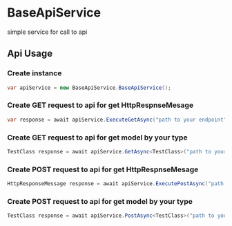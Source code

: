# BaseApiService
simple service for call to api

## Api Usage

### Create instance
```c#
var apiService = new BaseApiService.BaseApiService();
```
### Create GET request to api for get HttpRespnseMesage
```c#
var response = await apiService.ExecuteGetAsync("path to your endpoint");
```
### Create GET request to api for get model by your type
```c#
TestClass response = await apiService.GetAsync<TestClass>("path to your endpoint");
```
### Create POST request to api for get HttpRespnseMesage
```c#
HttpResponseMessage response = await apiService.ExecutePostAsync("path to your endpoint");
```
### Create POST request to api for get model by your type
```c#
TestClass response = await apiService.PostAsync<TestClass>("path to your endpoint", requestModel);
```
